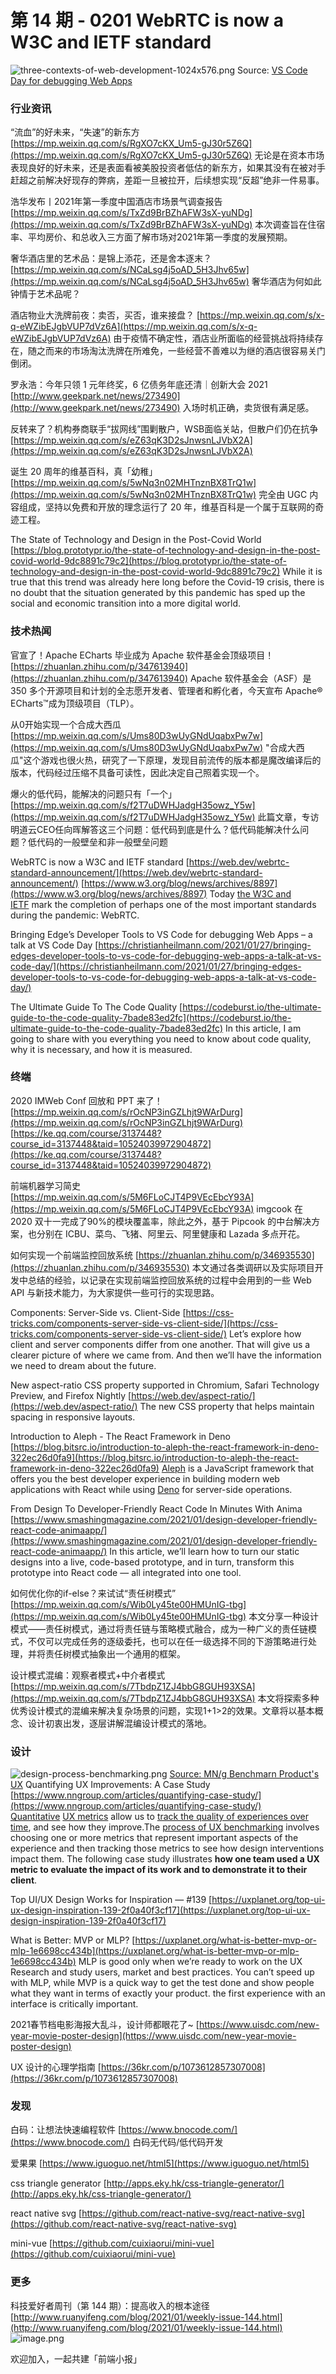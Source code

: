 # 第 14 期 - 0201 WebRTC is now a W3C and IETF standard
![three-contexts-of-web-development-1024x576.png](https://cdn.nlark.com/yuque/0/2021/png/85771/1612106131180-b384df82-56c1-4085-9398-4a1fda45a3f6.png#align=left&display=inline&height=288&margin=%5Bobject%20Object%5D&name=three-contexts-of-web-development-1024x576.png&originHeight=576&originWidth=1024&size=88084&status=done&style=none&width=512)
Source: [VS Code Day for debugging Web Apps](https://christianheilmann.com/2021/01/27/bringing-edges-developer-tools-to-vs-code-for-debugging-web-apps-a-talk-at-vs-code-day/)
### 行业资讯
“流血”的好未来，“失速”的新东方
[https://mp.weixin.qq.com/s/RgXO7cKX_Um5-gJ30r5Z6Q](https://mp.weixin.qq.com/s/RgXO7cKX_Um5-gJ30r5Z6Q)
无论是在资本市场表现良好的好未来，还是表面看被美股投资者低估的新东方，如果其没有在被对手赶超之前解决好现存的弊病，差距一旦被拉开，后续想实现“反超”绝非一件易事。

浩华发布丨2021年第一季度中国酒店市场景气调查报告
[https://mp.weixin.qq.com/s/TxZd9BrBZhAFW3sX-yuNDg](https://mp.weixin.qq.com/s/TxZd9BrBZhAFW3sX-yuNDg)
本次调查旨在住宿率、平均房价、和总收入三方面了解市场对2021年第一季度的发展预期。

奢华酒店里的艺术品：是锦上添花，还是舍本逐末？
[https://mp.weixin.qq.com/s/NCaLsg4j5oAD_5H3Jhv65w](https://mp.weixin.qq.com/s/NCaLsg4j5oAD_5H3Jhv65w)
奢华酒店为何如此钟情于艺术品呢？

酒店物业大洗牌前夜：卖否，买否，谁来接盘？
[https://mp.weixin.qq.com/s/x-q-eWZibEJgbVUP7dVz6A](https://mp.weixin.qq.com/s/x-q-eWZibEJgbVUP7dVz6A)
由于疫情不确定性，酒店业所面临的经营挑战将持续存在，随之而来的市场淘汰洗牌在所难免，一些经营不善难以为继的酒店很容易关门倒闭。

罗永浩：今年只领 1 元年终奖，6 亿债务年底还清｜创新大会 2021
[http://www.geekpark.net/news/273490](http://www.geekpark.net/news/273490)
入场时机正确，卖货很有满足感。

反转来了？机构券商联手“拔网线”围剿散户，WSB面临关站，但散户们仍在抗争
[https://mp.weixin.qq.com/s/eZ63qK3D2sJnwsnLJVbX2A](https://mp.weixin.qq.com/s/eZ63qK3D2sJnwsnLJVbX2A)

诞生 20 周年的维基百科，真「幼稚」
[https://mp.weixin.qq.com/s/5wNq3n02MHTnznBX8TrQ1w](https://mp.weixin.qq.com/s/5wNq3n02MHTnznBX8TrQ1w)
完全由 UGC 内容组成，坚持以免费和开放的理念运行了 20 年，维基百科是一个属于互联网的奇迹工程。

The State of Technology and Design in the Post-Covid World
[https://blog.prototypr.io/the-state-of-technology-and-design-in-the-post-covid-world-9dc8891c79c2](https://blog.prototypr.io/the-state-of-technology-and-design-in-the-post-covid-world-9dc8891c79c2)
While it is true that this trend was already here long before the Covid-19 crisis, there is no doubt that the situation generated by this pandemic has sped up the social and economic transition into a more digital world.

### 技术热闻
官宣了！Apache ECharts 毕业成为 Apache 软件基金会顶级项目！
[https://zhuanlan.zhihu.com/p/347613940](https://zhuanlan.zhihu.com/p/347613940)
Apache 软件基金会（ASF）是 350 多个开源项目和计划的全志愿开发者、管理者和孵化者，今天宣布 Apache® ECharts™成为顶级项目（TLP）。

从0开始实现一个合成大西瓜
[https://mp.weixin.qq.com/s/Ums80D3wUyGNdUqabxPw7w](https://mp.weixin.qq.com/s/Ums80D3wUyGNdUqabxPw7w)
"合成大西瓜"这个游戏也很火热，研究了一下原理，发现目前流传的版本都是魔改编译后的版本，代码经过压缩不具备可读性，因此决定自己照着实现一个。

爆火的低代码，能解决的问题只有「一个」
[https://mp.weixin.qq.com/s/f2T7uDWHJadgH35owz_Y5w](https://mp.weixin.qq.com/s/f2T7uDWHJadgH35owz_Y5w)
此篇文章，专访明道云CEO任向晖解答这三个问题：低代码到底是什么？低代码能解决什么问题？低代码的一般壁垒和非一般壁垒问题

WebRTC is now a W3C and IETF standard
[https://web.dev/webrtc-standard-announcement/](https://web.dev/webrtc-standard-announcement/)
[https://www.w3.org/blog/news/archives/8897](https://www.w3.org/blog/news/archives/8897)
Today [the W3C and IETF](https://www.w3.org/2021/01/pressrelease-webrtc-rec.html.en) mark the completion of perhaps one of the most important standards during the pandemic: WebRTC.

Bringing Edge’s Developer Tools to VS Code for debugging Web Apps – a talk at VS Code Day
[https://christianheilmann.com/2021/01/27/bringing-edges-developer-tools-to-vs-code-for-debugging-web-apps-a-talk-at-vs-code-day/](https://christianheilmann.com/2021/01/27/bringing-edges-developer-tools-to-vs-code-for-debugging-web-apps-a-talk-at-vs-code-day/)

The Ultimate Guide To The Code Quality
[https://codeburst.io/the-ultimate-guide-to-the-code-quality-7bade83ed2fc](https://codeburst.io/the-ultimate-guide-to-the-code-quality-7bade83ed2fc)
In this article, I am going to share with you everything you need to know about code quality, why it is necessary, and how it is measured.

### 终端
2020 IMWeb Conf 回放和 PPT 来了！
[https://mp.weixin.qq.com/s/rOcNP3inGZLhjt9WArDurg](https://mp.weixin.qq.com/s/rOcNP3inGZLhjt9WArDurg)
[https://ke.qq.com/course/3137448?course_id=3137448&taid=10524039972904872](https://ke.qq.com/course/3137448?course_id=3137448&taid=10524039972904872)

前端机器学习简史
[https://mp.weixin.qq.com/s/5M6FLoCJT4P9VEcEbcY93A](https://mp.weixin.qq.com/s/5M6FLoCJT4P9VEcEbcY93A)
imgcook 在 2020 双十一完成了90%的模块覆盖率，除此之外，基于 Pipcook 的中台解决方案，也分别在 ICBU、菜鸟、飞猪、阿里云、阿里健康和 Lazada 多点开花。

如何实现一个前端监控回放系统
[https://zhuanlan.zhihu.com/p/346935530](https://zhuanlan.zhihu.com/p/346935530)
本文通过各类调研以及实际项目开发中总结的经验，以记录在实现前端监控回放系统的过程中会用到的一些 Web API 与新技术能力，为大家提供一些可行的实现思路。

Components: Server-Side vs. Client-Side
[https://css-tricks.com/components-server-side-vs-client-side/](https://css-tricks.com/components-server-side-vs-client-side/)
Let’s explore how client and server components differ from one another. That will give us a clearer picture of where we came from. And then we’ll have the information we need to dream about the future.

New aspect-ratio CSS property supported in Chromium, Safari Technology Preview, and Firefox Nightly
[https://web.dev/aspect-ratio/](https://web.dev/aspect-ratio/)
The new CSS property that helps maintain spacing in responsive layouts.

Introduction to Aleph - The React Framework in Deno
[https://blog.bitsrc.io/introduction-to-aleph-the-react-framework-in-deno-322ec26d0fa9](https://blog.bitsrc.io/introduction-to-aleph-the-react-framework-in-deno-322ec26d0fa9)
[Aleph](https://alephjs.org/) is a JavaScript framework that offers you the best developer experience in building modern web applications with React while using [Deno](https://blog.bitsrc.io/what-is-deno-and-will-it-replace-nodejs-a13aa1734a74) for server-side operations.

From Design To Developer-Friendly React Code In Minutes With Anima
[https://www.smashingmagazine.com/2021/01/design-developer-friendly-react-code-animaapp/](https://www.smashingmagazine.com/2021/01/design-developer-friendly-react-code-animaapp/)
In this article, we’ll learn how to turn our static designs into a live, code-based prototype, and in turn, transform this prototype into React code — all integrated into one tool.

如何优化你的if-else？来试试“责任树模式”
[https://mp.weixin.qq.com/s/Wib0Ly45te00HMUnIG-tbg](https://mp.weixin.qq.com/s/Wib0Ly45te00HMUnIG-tbg)
本文分享一种设计模式——责任树模式，通过将责任链与策略模式融合，成为一种广义的责任链模式，不仅可以完成任务的逐级委托，也可以在任一级选择不同的下游策略进行处理，并将责任树模式抽象出一个通用的框架。

设计模式混编：观察者模式+中介者模式
[https://mp.weixin.qq.com/s/7TbdpZ1ZJ4bbG8GUH93XSA](https://mp.weixin.qq.com/s/7TbdpZ1ZJ4bbG8GUH93XSA)
本文将探索多种优秀设计模式的混编来解决复杂场景的问题，实现1+1>2的效果。文章将以基本概念、设计初衷出发，逐层讲解混编设计模式的落地。

### 设计
![design-process-benchmarking.png](https://cdn.nlark.com/yuque/0/2021/png/85771/1612134190854-b7dc0508-ff99-410a-a314-473ae5e53aaf.png#align=left&display=inline&height=215&margin=%5Bobject%20Object%5D&name=design-process-benchmarking.png&originHeight=1234&originWidth=2074&size=114556&status=done&style=none&width=361)
[Source: MN/g Benchmarn Product's UX](https://www.nngroup.com/articles/product-ux-benchmarks/)
Quantifying UX Improvements: A Case Study
[https://www.nngroup.com/articles/quantifying-case-study/](https://www.nngroup.com/articles/quantifying-case-study/)
[Quantitative](https://www.nngroup.com/articles/quantitative-user-research-methods/) [UX metrics](https://www.nngroup.com/reports/ux-metrics-roi/) allow us to [track the quality of experiences over time](https://www.nngroup.com/articles/benchmarking-ux/), and see how they improve.The [process of UX benchmarking](https://www.nngroup.com/articles/product-ux-benchmarks/) involves choosing one or more metrics that represent important aspects of the experience and then tracking those metrics to see how design interventions impact them.
The following case study illustrates **how one team used a UX metric to evaluate the impact of its work and to demonstrate it to their client**.

Top UI/UX Design Works for Inspiration — #139
[https://uxplanet.org/top-ui-ux-design-inspiration-139-2f0a40f3cf17](https://uxplanet.org/top-ui-ux-design-inspiration-139-2f0a40f3cf17)

What is Better: MVP or MLP?
[https://uxplanet.org/what-is-better-mvp-or-mlp-1e6698cc434b](https://uxplanet.org/what-is-better-mvp-or-mlp-1e6698cc434b)
MLP is good only when we’re ready to work on the UX Research and study users, market and best practices. You can’t speed up with MLP, while MVP is a quick way to get the test done and show people what they want in terms of exactly your product. the first experience with an interface is critically important.

2021春节档电影海报大乱斗，设计师都眼花了~
[https://www.uisdc.com/new-year-movie-poster-design](https://www.uisdc.com/new-year-movie-poster-design)

UX 设计的心理学指南
[https://36kr.com/p/1073612857307008](https://36kr.com/p/1073612857307008)

### 发现
白码：让想法快速编程软件
[https://www.bnocode.com/](https://www.bnocode.com/)
白码无代码/低代码开发

爱果果
[https://www.iguoguo.net/html5](https://www.iguoguo.net/html5)

css triangle generator
[http://apps.eky.hk/css-triangle-generator/](http://apps.eky.hk/css-triangle-generator/)

react native svg
[https://github.com/react-native-svg/react-native-svg](https://github.com/react-native-svg/react-native-svg)

mini-vue
[https://github.com/cuixiaorui/mini-vue](https://github.com/cuixiaorui/mini-vue)

### 更多

科技爱好者周刊（第 144 期）：提高收入的根本途径
[http://www.ruanyifeng.com/blog/2021/01/weekly-issue-144.html](http://www.ruanyifeng.com/blog/2021/01/weekly-issue-144.html)
![image.png](https://cdn.nlark.com/yuque/0/2020/png/85771/1605930034828-7fc81343-651f-4a15-8465-eebe5a23cf61.png#align=left&display=inline&height=31&margin=%5Bobject%20Object%5D&name=image.png&originHeight=90&originWidth=2186&size=14325&status=done&style=none&width=746)



欢迎加入，一起共建「前端小报」
